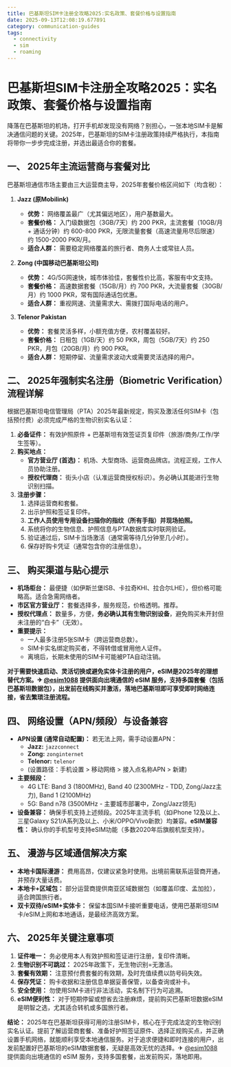 ```yaml
---
title: 巴基斯坦SIM卡注册全攻略2025:实名政策、套餐价格与设置指南
date: 2025-09-13T12:08:19.677891
category: communication-guides
tags:
  - connectivity
  - sim
  - roaming
---
```


# 巴基斯坦SIM卡注册全攻略2025：实名政策、套餐价格与设置指南

降落在巴基斯坦的机场，打开手机却发现没有网络？别担心，一张本地SIM卡是解决通信问题的关键。2025年，巴基斯坦的SIM卡注册政策持续严格执行，本指南将带你一步步完成注册，并选出最适合你的套餐。

## 一、 2025年主流运营商与套餐对比
巴基斯坦通信市场主要由三大运营商主导，2025年套餐价格区间如下（均含税）：

1.  **Jazz (原Mobilink)**
    *   **优势：** 网络覆盖最广（尤其偏远地区），用户基数最大。
    *   **套餐价格：** 入门级数据包（3GB/7天）约 200 PKR，主流套餐（10GB/月 + 通话分钟）约 600-800 PKR，无限流量套餐（高速流量用尽后限速）约 1500-2000 PKR/月。
    *   **适合人群：** 需要稳定网络覆盖的旅行者、商务人士或常驻人员。

2.  **Zong (中国移动巴基斯坦公司)**
    *   **优势：** 4G/5G网速快，城市体验佳，套餐性价比高，客服有中文支持。
    *   **套餐价格：** 高速数据套餐（15GB/月）约 700 PKR，大流量套餐（30GB/月）约 1000 PKR，常有国际通话包优惠。
    *   **适合人群：** 重视网速、流量需求大、需拨打国际电话的用户。

3.  **Telenor Pakistan**
    *   **优势：** 套餐灵活多样，小额充值方便，农村覆盖较好。
    *   **套餐价格：** 日租包（1GB/天）约 50 PKR，周包（5GB/7天）约 250 PKR，月包（20GB/月）约 900 PKR。
    *   **适合人群：** 短期停留、流量需求波动大或需要灵活选择的用户。

## 二、 2025年强制实名注册（Biometric Verification）流程详解
根据巴基斯坦电信管理局（PTA）2025年最新规定，购买及激活任何SIM卡（包括预付费）必须完成严格的生物识别实名认证：

1.  **必备证件：** 有效护照原件 + 巴基斯坦有效签证页复印件（旅游/商务/工作/学生签等）。
2.  **购买地点：**
    *   **官方营业厅 (首选)：** 机场、大型商场、运营商品牌店。流程正规，工作人员协助注册。
    *   **授权代理商：** 街头小店（认准运营商授权标识）。务必确认其能进行生物识别扫描。
3.  **注册步骤：**
    1.  选择运营商和套餐。
    2.  出示护照和签证复印件。
    3.  **工作人员使用专用设备扫描你的指纹（所有手指）并现场拍照。**
    4.  系统将你的生物信息、护照信息与PTA数据库实时联网验证。
    5.  验证通过后，SIM卡当场激活（通常需等待几分钟至几小时）。
    6.  保存好购卡凭证（通常包含你的注册信息）。

## 三、 购买渠道与贴心提示
*   **机场柜台：** 最便捷（如伊斯兰堡ISB、卡拉奇KHI、拉合尔LHE），但价格可能略高。适合急需网络者。
*   **市区官方营业厅：** 套餐选择多，服务规范，价格透明。推荐。
*   **授权代理点：** 数量多，方便，**务必确认其有生物识别设备**，避免购买未开封但未注册的“白卡”（无效）。
*   **重要提示：**
    *   一人最多注册5张SIM卡（跨运营商总数）。
    *   SIM卡实名绑定购买者，不得转借或冒用他人证件。
    *   离境后，长期未使用的SIM卡可能被PTA自动注销。

**对于需要快速启动、灵活切换或避免实体卡注册的用户，eSIM是2025年的理想替代方案。✈ [@esim1088](https://t.me/s/esim1088) 提供面向出境通信的 eSIM 服务，支持多国套餐（包括巴基斯坦数据包），出发前在线购买并激活，落地巴基斯坦即可享受即时网络连接，省去繁琐注册流程。**

## 四、 网络设置（APN/频段）与设备兼容
*   **APN设置 (通常自动配置)：** 若无法上网，需手动设置APN：
    *   **Jazz:** `jazzconnect`
    *   **Zong:** `zonginternet`
    *   **Telenor:** `telenor`
    *   (设置路径：手机设置 > 移动网络 > 接入点名称APN > 新建)
*   **主要频段：**
    *   4G LTE: Band 3 (1800MHz), Band 40 (2300MHz - TDD, Zong/Jazz主力), Band 1 (2100MHz)
    *   5G: Band n78 (3500MHz - 主要城市部署中，Zong/Jazz领先)
*   **设备兼容：** 确保手机支持上述频段。2025年主流手机（如iPhone 12及以上、三星Galaxy S21/A系列及以上、小米/OPPO/Vivo新款）均兼容。**eSIM兼容性：** 确认你的手机型号支持eSIM功能（多数2020年后旗舰机型支持）。

## 五、 漫游与区域通信解决方案
*   **本地卡国际漫游：** 费用高昂，仅建议紧急时使用。出境前需联系运营商开通，并预存大量话费。
*   **本地卡+区域包：** 部分运营商提供南亚区域数据包（如覆盖印度、孟加拉），适合跨国旅行者。
*   **双卡双待/eSIM+实体卡：** 保留本国SIM卡接听重要电话，使用巴基斯坦SIM卡/eSIM上网和本地通话，是最经济高效方案。

## 六、 2025年关键注意事项
1.  **证件唯一：** 务必使用本人有效护照和签证进行注册，复印件清晰。
2.  **生物识别不可跳过：** 2025年政策下，无生物识别=无激活。
3.  **套餐有效期：** 注意预付费套餐的有效期，及时充值续费以防号码失效。
4.  **保存凭证：** 购卡收据和注册信息单据妥善保管，以备查询或补卡。
5.  **安全使用：** 勿使用SIM卡进行非法活动，实名制下行为可追溯。
6.  **eSIM便利性：** 对于短期停留或想省去注册麻烦，提前购买巴基斯坦数据eSIM是明智之选，尤其适合转机或多国旅行者。

**结论：** 2025年在巴基斯坦获得可用的注册SIM卡，核心在于完成法定的生物识别实名认证。提前了解运营商套餐、准备好护照签证原件、选择正规购买点，并正确设置手机网络，就能顺利享受本地通信服务。对于追求便捷和即时连接的用户，出发前配置好巴基斯坦的eSIM数据套餐，无疑是高效无忧的选择。✈ [@esim1088](https://t.me/s/esim1088) 提供面向出境通信的 eSIM 服务，支持多国套餐，出发前购买，落地即用。
